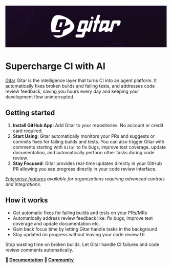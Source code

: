 <div align="center">

[![gitar](https://raw.githubusercontent.com/gitarcode/.github/main/assets/gitar-profile.png)](https://gitar.ai)

</div>

# Supercharge CI with AI

[Gitar](https://gitar.ai) Gitar is the intelligence layer that turns CI into an agent platform. It automatically fixes broken builds and failing tests, and addresses code review feedback, saving you hours every day and keeping your development flow uninterrupted.

## Getting started

1. **Install GitHub App**: Add Gitar to your repositories. No account or credit card required.
2. **Start Using**: Gitar automatically monitors your PRs and suggests or commits fixes for failing builds and tests. You can also trigger Gitar with comments starting with `Gitar` to fix bugs, improve test coverage, update documentation, and automatically perform other tasks during code review.
3. **Stay Focused**: Gitar provides real-time updates directly in your GitHub PR allowing you see progress directly in your code review interface.

*[Enterprise features](https://go.gitar.ai/enterprise) available for organizations requiring advanced controls and integrations.*

## How it works

- Get automatic fixes for failing builds and tests on your PRs/MRs
- Automatically address review feedback like: fix bugs, improve test coverage and update documentation etc.
- Gain back focus time by letting Gitar handle tasks in the background
- Stay updated on progress without leaving your code review UI

Stop wasting time on broken builds. Let Gitar handle CI failures and code review comments automatically.

**📖 [Documentation](https://docs.gitar.ai)** **💬 [Community](https://join.slack.com/t/gitarcommunity/shared_invite/zt-2v9b1j0mt-mrdX5WRUK0txQ8YLkO9TPw)**
